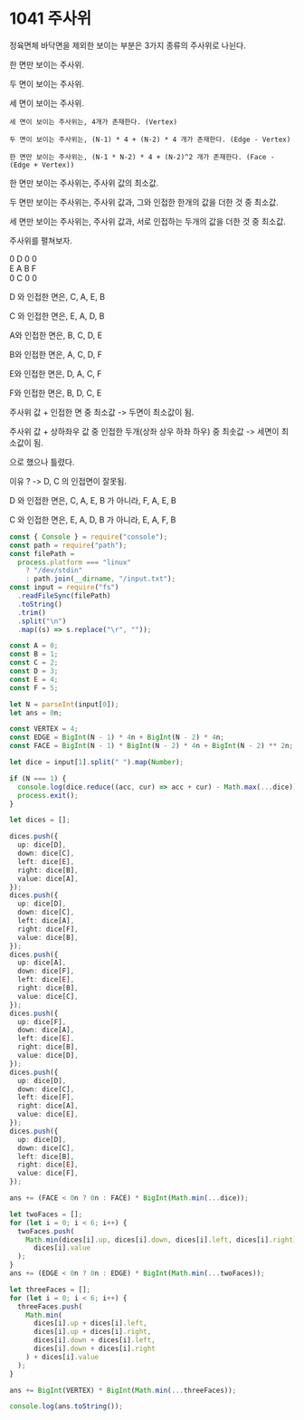# 1041 주사위

정육면체 바닥면을 제외한 보이는 부분은 3가지 종류의 주사위로 나뉜다.

한 면만 보이는 주사위.

두 면이 보이는 주사위.

세 면이 보이는 주사위.

```
세 면이 보이는 주사위는, 4개가 존재한다. (Vertex)

두 면이 보이는 주사위는, (N-1) * 4 + (N-2) * 4 개가 존재한다. (Edge - Vertex)

한 면만 보이는 주사위는, (N-1 * N-2) * 4 + (N-2)^2 개가 존재한다. (Face - (Edge + Vertex))
```

한 면만 보이는 주사위는, 주사위 값의 최소값.

두 면만 보이는 주사위는, 주사위 값과, 그와 인접한 한개의 값을 더한 것 중 최소값.

세 면만 보이는 주사위는, 주사위 값과, 서로 인접하는 두개의 값을 더한 것 중 최소값.

주사위를 펼쳐보자.

0 D 0 0  
E A B F  
0 C 0 0

D 와 인접한 면은, C, A, E, B

C 와 인접한 면은, E, A, D, B

A와 인접한 면은, B, C, D, E

B와 인접한 면은, A, C, D, F

E와 인접한 면은, D, A, C, F

F와 인접한 면은, B, D, C, E

주사위 값 + 인접한 면 중 최소값 -> 두면이 최소값이 됨.

주사위 값 + 상하좌우 값 중 인접한 두개(상좌 상우 하좌 하우) 중 최솟값 -> 세면이 최소값이 됨.

으로 했으나 틀렸다.

이유 ? -> D, C 의 인접면이 잘못됨.

D 와 인접한 면은, C, A, E, B 가 아니라, F, A, E, B

C 와 인접한 면은, E, A, D, B 가 아니라, E, A, F, B

```typescript
const { Console } = require("console");
const path = require("path");
const filePath =
  process.platform === "linux"
    ? "/dev/stdin"
    : path.join(__dirname, "/input.txt");
const input = require("fs")
  .readFileSync(filePath)
  .toString()
  .trim()
  .split("\n")
  .map((s) => s.replace("\r", ""));

const A = 0;
const B = 1;
const C = 2;
const D = 3;
const E = 4;
const F = 5;

let N = parseInt(input[0]);
let ans = 0n;

const VERTEX = 4;
const EDGE = BigInt(N - 1) * 4n + BigInt(N - 2) * 4n;
const FACE = BigInt(N - 1) * BigInt(N - 2) * 4n + BigInt(N - 2) ** 2n;

let dice = input[1].split(" ").map(Number);

if (N === 1) {
  console.log(dice.reduce((acc, cur) => acc + cur) - Math.max(...dice));
  process.exit();
}

let dices = [];

dices.push({
  up: dice[D],
  down: dice[C],
  left: dice[E],
  right: dice[B],
  value: dice[A],
});
dices.push({
  up: dice[D],
  down: dice[C],
  left: dice[A],
  right: dice[F],
  value: dice[B],
});
dices.push({
  up: dice[A],
  down: dice[F],
  left: dice[E],
  right: dice[B],
  value: dice[C],
});
dices.push({
  up: dice[F],
  down: dice[A],
  left: dice[E],
  right: dice[B],
  value: dice[D],
});
dices.push({
  up: dice[D],
  down: dice[C],
  left: dice[F],
  right: dice[A],
  value: dice[E],
});
dices.push({
  up: dice[D],
  down: dice[C],
  left: dice[B],
  right: dice[E],
  value: dice[F],
});

ans += (FACE < 0n ? 0n : FACE) * BigInt(Math.min(...dice));

let twoFaces = [];
for (let i = 0; i < 6; i++) {
  twoFaces.push(
    Math.min(dices[i].up, dices[i].down, dices[i].left, dices[i].right) +
      dices[i].value
  );
}
ans += (EDGE < 0n ? 0n : EDGE) * BigInt(Math.min(...twoFaces));

let threeFaces = [];
for (let i = 0; i < 6; i++) {
  threeFaces.push(
    Math.min(
      dices[i].up + dices[i].left,
      dices[i].up + dices[i].right,
      dices[i].down + dices[i].left,
      dices[i].down + dices[i].right
    ) + dices[i].value
  );
}

ans += BigInt(VERTEX) * BigInt(Math.min(...threeFaces));

console.log(ans.toString());
```
